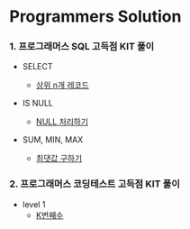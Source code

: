 # Programmers Solution
### 1. 프로그래머스 SQL 고득점 KIT 풀이
* SELECT
  * [상위 n개 레코드](https://github.com/Moojun/Programmers/blob/main/SELECT/%EC%83%81%EC%9C%84%20n%EA%B0%9C%20%EB%A0%88%EC%BD%94%EB%93%9C.md)

* IS NULL
  * [NULL 처리하기](https://github.com/Moojun/Programmers/blob/main/IS%20NULL/NULL%20%EC%B2%98%EB%A6%AC%ED%95%98%EA%B8%B0.md)
* SUM, MIN, MAX
  * [최댓값 구하기](https://github.com/Moojun/Programmers/blob/main/SUM%2C%20MIN%2C%20MAX/%EC%B5%9C%EB%8C%93%EA%B0%92%20%EA%B5%AC%ED%95%98%EA%B8%B0.md)



### 2. 프로그래머스 코딩테스트 고득점 KIT 풀이
* level 1
  * [K번째수](https://github.com/Moojun/Programmers/blob/main/level1/K%EB%B2%88%EC%A7%B8%EC%88%98.md)

